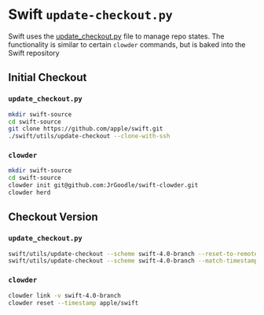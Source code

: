 # Swift `update-checkout.py`

Swift uses the [update_checkout.py](https://github.com/apple/swift/blob/master/utils/update_checkout.py) file to manage repo states. The functionality is similar to certain `clowder` commands, but is baked into the Swift repository

## Initial Checkout

### `update_checkout.py`

```bash
mkdir swift-source
cd swift-source
git clone https://github.com/apple/swift.git
./swift/utils/update-checkout --clone-with-ssh
```

### `clowder`

```bash
mkdir swift-source
cd swift-source
clowder init git@github.com:JrGoodle/swift-clowder.git
clowder herd
```

## Checkout Version

### `update_checkout.py`

```bash
swift/utils/update-checkout --scheme swift-4.0-branch --reset-to-remote --clone --clean
swift/utils/update-checkout --scheme swift-4.0-branch --match-timestamp
```

### `clowder`

```bash
clowder link -v swift-4.0-branch
clowder reset --timestamp apple/swift
```
